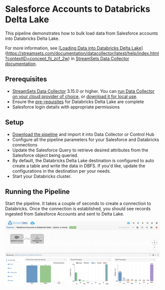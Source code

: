 Salesforce Accounts to Databricks Delta Lake
==============================

This pipeline demonstrates how to bulk load data from Salesforce accounts into Databricks Delta Lake.

For more information, see [[Loading Data into Databricks Delta Lake](https://streamsets.com/documentation/datacollector/latest/help/index.html?contextID=concept_a5b_wvk_ckb "Loading Data into Databricks Delta Lake")](https://streamsets.com/documentation/datacollector/latest/help/index.html?contextID=concept_fjj_zcf_2w) in [StreamSets Data Collector documentation](https://streamsets.com/documentation/datacollector/latest/help/).

Prerequisites
-------------

* [StreamSets Data Collector](https://streamsets.com/products/dataops-platform/data-collector/) 3.15.0 or higher. You can [run Data Collector on your cloud provider of choice](https://streamsets.com/products/cloud/), or [download it for local use](https://streamsets.com/products/dataops-platform/data-collector/download/).
* Ensure the [pre-requisites](https://streamsets.com/documentation/datacollector/latest/help/index.html?contextID=concept_xnp_y5f_dlb "pre-requisites") for Databricks Delta Lake are complete
* Salesforce login details with appropriate permissions

Setup
-----

* [Download the pipeline](Salesforce%20Accounts%20to%20Delta%20Lake.json "Download the pipeline") and import it into Data Collector or Control Hub
* Configure all the pipeline parameters for your Salesforce and Databricks connections
* Update the Salesforce Query to retrieve desired attributes from the Salesforce object being queried.
* By default, the Databricks Delta Lake destination is configured to auto create a table and write the data in DBFS. If you'd like, update the configurations in the destination per your needs.
* Start your Databricks cluster.

Running the Pipeline
--------------------

Start the pipeline. It takes a couple of seconds to create a connection to Databricks. Once the connection is established, you should see records ingested from Salesforce Accounts and sent to Delta Lake.

![Pipeline running](Salesforce_to_DeltaLake.png)

